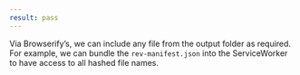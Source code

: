 ```yaml
---
result: pass
---
```


Via Browserify’s, we can include any file from the output folder as required. For example, we can bundle the `rev-manifest.json` into the ServiceWorker to have access to all hashed file names.
